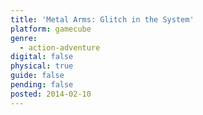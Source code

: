 ```yaml
---
title: 'Metal Arms: Glitch in the System'
platform: gamecube
genre:
  - action-adventure
digital: false
physical: true
guide: false
pending: false
posted: 2014-02-10
---
```

